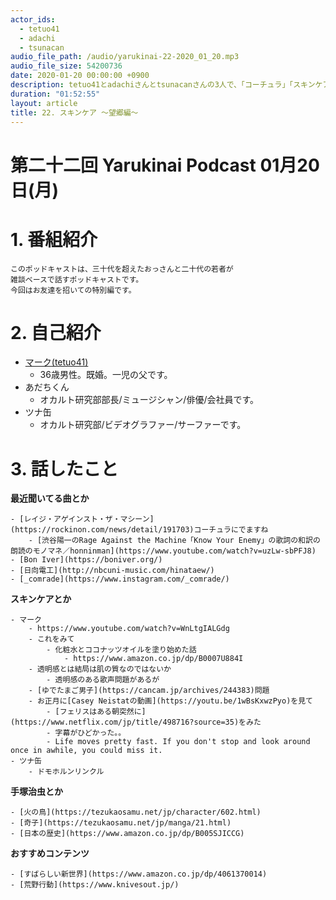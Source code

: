 ```yaml
---
actor_ids:
  - tetuo41
  - adachi
  - tsunacan
audio_file_path: /audio/yarukinai-22-2020_01_20.mp3
audio_file_size: 54200736
date: 2020-01-20 00:00:00 +0900
description: tetuo41とadachiさんとtsunacanさんの3人で、「コーチュラ」「スキンケア」「手塚治」「荒野行動」について話しました。
duration: "01:52:55"
layout: article
title: 22. スキンケア 〜望郷編〜
---
```


# 第二十二回 Yarukinai Podcast 01月20日(月)

# 1. 番組紹介
    このポッドキャストは、三十代を超えたおっさんと二十代の若者が
    雑談ベースで話すポッドキャストです。
    今回はお友達を招いての特別編です。

# 2. 自己紹介
- [マーク(tetuo41)](https://twitter.com/tetuo41)
    - 36歳男性。既婚。一児の父です。
- あだちくん
    - オカルト研究部部長/ミュージシャン/俳優/会社員です。
- ツナ缶
    - オカルト研究部/ビデオグラファー/サーファーです。

# 3. 話したこと
**最近聞いてる曲とか**

    - [レイジ・アゲインスト・ザ・マシーン](https://rockinon.com/news/detail/191703)コーチュラにでますね
        - [渋谷陽一のRage Against the Machine「Know Your Enemy」の歌詞の和訳の朗読のモノマネ／honninman](https://www.youtube.com/watch?v=uzLw-sbPFJ8)
    - [Bon Iver](https://boniver.org/)
    - [日向電工](http://nbcuni-music.com/hinataew/)
    - [_comrade](https://www.instagram.com/_comrade/)

**スキンケアとか**

    - マーク
        - https://www.youtube.com/watch?v=WnLtgIALGdg
        - これをみて
            - 化粧水とココナッツオイルを塗り始めた話
                - https://www.amazon.co.jp/dp/B0007U884I
        - 透明感とは結局は肌の質なのではないか
            - 透明感のある歌声問題があるが
        - [ゆでたまご男子](https://cancam.jp/archives/244383)問題
        - お正月に[Casey Neistatの動画](https://youtu.be/1wBsKxwzPyo)を見て
            - [フェリスはある朝突然に](https://www.netflix.com/jp/title/498716?source=35)をみた
            - 字幕がひどかった。。
            - Life moves pretty fast. If you don't stop and look around once in awhile, you could miss it.
    - ツナ缶
        - ドモホルンリンクル

**手塚治虫とか**

    - [火の鳥](https://tezukaosamu.net/jp/character/602.html)
    - [奇子](https://tezukaosamu.net/jp/manga/21.html)
    - [日本の歴史](https://www.amazon.co.jp/dp/B005SJICCG)

**おすすめコンテンツ**

    - [すばらしい新世界](https://www.amazon.co.jp/dp/4061370014)
    - [荒野行動](https://www.knivesout.jp/)

